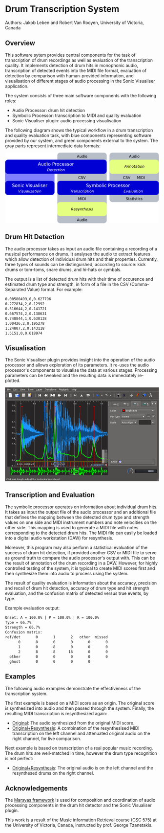 ---
---
# Drum Transcription System

Authors: Jakob Leben and Robert Van Rooyen, University of Victoria, Canada

## Overview

This software sytem provides central components for the task of transcription of
drum recordings as well as evaluation of the transcription quality. It
implements detection of drum hits in monophonic audio, transcription of detected
events into the MIDI file format, evaluation of detection by comparison with
human-provided information, and visualisation of different stages of audio
processing in the Sonic Visualiser application.

The system consists of three main software components with the following roles:
- Audio Processor: drum hit detection
- Symbolic Processor: transcription to MIDI and quality evaluation
- Sonic Visualiser plugin: audio processing visualisation

The following diagram shows the typical workflow in a drum transcription and
quality evaluation task, with blue components representing software provided
by our system, and green components external to the system. The gray parts
represent intermediate data formats:

![Graph: System Overview](images/architecture.jpg)

## Drum Hit Detection

The audio processor takes as input an audio file containing a recording of a
musical performance on drums. It analyses the audio to extract features which
allow detection of individual drum hits and their properties. Currently,
three types of sounds can be distinguished, according to source: kick drums or
tom-toms, snare drums, and hi-hats or cymbals.

The output is a list of detected drum hits with their time of occurence and
estimated drum type and strength, in form of a file in the CSV
(Comma-Separated Value) format. For example:

    0.00580499,0,0.627796
    0.272834,2,0.12992
    0.516644,2,0.141721
    0.667574,2,0.138631
    0.748844,1,0.630138
    1.00426,2,0.195278
    1.24807,2,0.143118
    1.5151,0,0.618974

## Visualisation

The Sonic Visualiser plugin provides insight into the operation of the audio
processor and allows exploration of its parameters. It re-uses the audio
processor's components to visualise the data at various stages.
Processing parameters can be tweaked and the resulting data is immediately
re-plotted.

![Sonic Visualiser Screenshot](images/sonic_vis.png)

## Transcription and Evaluation

The symbolic processor operates on information about individual drum hits.
It takes as input the output file of the audio processor and an
additional file that defines the mapping between the detected drum type and
strength values on one side and MIDI instrument numbers and note velocities on
the other side. This mapping is used to generate a MIDI file with notes
corresponding to the detected drum hits. The MIDI file can easily be loaded
into a digital audio workstation (DAW) for resynthesis.

Moreover, this program may also perform a statistical evaluation of the
success of drum hit detection, if provided another CSV or MIDI file to serve as
ground truth to compare the audio processor's output with. This can be the
result of annotation of the drum recording in a DAW. However, for highly
controlled testing of the system, it is typical to create MIDI scores first and
then synthesize them into audio to process using the system.

The result of quality evaluation is information about the accuracy, precision
and recall of drum hit detection, accuracy of drum type and hit strength
evaluation, and the confusion matrix of detected versus true events, by type.

Example evaluation output:

    Onset: A = 100.0% | P = 100.0% | R = 100.0%
    Type = 66.7%
    Strength = 66.7%
    Confusion matrix:
    ref/det       0       1       2   other  missed
          0       8       0       0       0       0
          1       0       8       0       0       0
          2       8       8      16       0       0
      other       0       0       0       0       0
      ghost       0       0       0       0

## Examples

The following audio examples demonstrate the effectiveness of the transcription
system.

The first example is based on a MIDI score as an origin. The original score is
synthesized into audio and then passed through the system. Finally, the
resulting MIDI transcription is resynthesized again:

- [Original](audio/kshtc120.wav): The audio synthesized from the original MIDI score.
- [Original+Resynthesis](audio/kshtc120_resynthesis.wav): A combination of the
    resynthesised MIDI transcription on the left channel and attenuated original
    audio on the right channel, for live comparison.

Next example is based on transcription of a real popular music recording.
The drum hits are well-matched in time, however the drum type recognition is not perfect:

- [Original+Resynthesis](audio/country00063_resynth.wav): The original audio is
    on the left channel and the resynthesed drums on the right channel.


## Acknowledgements

The [Marsyas framework](http://marsyas.info/) is used for composition and
coordination of audio processing components in the drum hit detector and the
Sonic Visualiser plugin.

This work is a result of the Music information Retrieval course (CSC 575)
at the University of Victoria, Canada, instructed by prof. George Tzanetakis.

